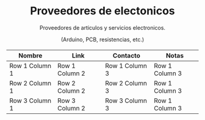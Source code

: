 <h1 align="center" style="margin-top: 0px;">Proveedores de electonicos</h1>
<p align="center" >Proveedores de articulos y servicios electronicos.</p>
<p align="center" >(Arduino, PCB, resistencias, etc.)</p>

<h1 align="center" style="margin-top: 0px;"></h1>

<div align="center" >
  
| Nombre | Link | Contacto | Notas |
| --------------- | --------------- | --------------- | --------------- |
| Row 1 Column 1 | Row 1 Column 2 | Row 1 Column 3 | Row 1 Column 3 |
| Row 2 Column 1 | Row 2 Column 2 | Row 2 Column 3 | Row 1 Column 3 |
| Row 3 Column 1 | Row 3 Column 2 | Row 3 Column 3 | Row 1 Column 3 |
  
</div>

<h1 align="center" style="margin-top: 0px;"></h1>
